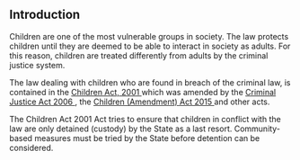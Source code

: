 ##  Introduction

Children are one of the most vulnerable groups in society. The law protects
children until they are deemed to be able to interact in society as adults.
For this reason, children are treated differently from adults by the criminal
justice system.

The law dealing with children who are found in breach of the criminal law, is
contained in the [ Children Act, 2001
](http://www.irishstatutebook.ie/2001/en/act/pub/0024/index.html) which was
amended by the [ Criminal Justice Act 2006
](http://www.irishstatutebook.ie/2006/en/act/pub/0026/index.html) , the [
Children (Amendment) Act 2015
](http://www.irishstatutebook.ie/eli/2015/act/45/enacted/en/print.html) and
other acts.

The Children Act 2001 Act tries to ensure that children in conflict with the
law are only detained (custody) by the State as a last resort. Community-based
measures must be tried by the State before detention can be considered.
